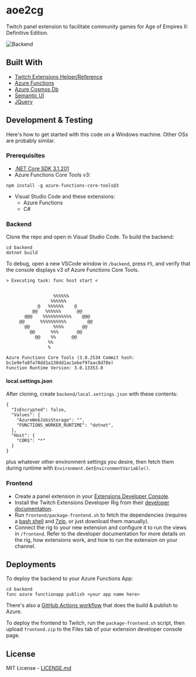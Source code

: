 # aoe2cg

Twitch panel extension to facilitate community games for Age of Empires II: Definitive Edition. 

![Backend](https://github.com/lettucemode/aoe2cg/workflows/Backend/badge.svg)

## Built With

- [Twitch Extensions Helper/Reference](https://dev.twitch.tv/docs/extensions/reference)
- [Azure Functions](https://azure.microsoft.com/en-us/services/functions/)
- [Azure Cosmos Db](https://azure.microsoft.com/en-us/services/cosmos-db/)
- [Semantic UI](https://semantic-ui.com/)
- [JQuery](https://jquery.com/)

## Development & Testing

Here's how to get started with this code on a Windows machine. Other OSs are probably similar.

### Prerequisites

- [.NET Core SDK 3.1.201](https://dotnet.microsoft.com/download/dotnet-core/3.1)
-  Azure Functions Core Tools v3:
```
npm install -g azure-functions-core-tools@3
```
- Visual Studio Code and these extensions:
  - Azure Functions
  - C#

### Backend

Clone the repo and open in Visual Studio Code. To build the backend:

```
cd backend
dotnet build
```

To debug, open a new VSCode window in `/backend`, press `F5`, and verify that the console displays v3 of Azure Functions Core Tools.

```
> Executing task: func host start <


                  %%%%%%
                 %%%%%%
            @   %%%%%%    @      
          @@   %%%%%%      @@    
       @@@    %%%%%%%%%%%    @@@ 
     @@      %%%%%%%%%%        @@
       @@         %%%%       @@
         @@      %%%       @@
           @@    %%      @@
                %%
                %

Azure Functions Core Tools (3.0.2534 Commit hash: bc1e9efa8fa78dd1a138dd1ac1ebef97aac8d78e)
Function Runtime Version: 3.0.13353.0
```

#### local.settings.json

After cloning, create `backend/local.settings.json` with these contents:

```
{
  "IsEncrypted": false,
  "Values": {
    "AzureWebJobsStorage": "",
    "FUNCTIONS_WORKER_RUNTIME": "dotnet",
  },
  "Host": {
    "CORS": "*"
  }
}
```
plus whatever other environment settings you desire, then fetch them during runtime with `Environment.GetEnvironmentVariable()`.

### Frontend

- Create a panel extension in your [Extensions Developer Console](https://dev.twitch.tv/console/extensions).
- Install the Twitch Extensions Developer Rig from their [developer documentation](https://dev.twitch.tv/docs/extensions/rig).
- Run `frontend/package-frontend.sh` to fetch the dependencies (requires a [bash shell](https://git-scm.com/) and [7zip](https://www.7-zip.org/), or just download them manually).
- Connect the rig to your new extension and configure it to run the views in `/frontend`. Refer to the developer documentation for more details on the rig, how extensions work, and how to run the extension on your channel.

## Deployments

To deploy the backend to your Azure Functions App:

```
cd backend
func azure functionapp publish <your app name here>
```

There's also a [GitHub Actions workflow](/.github/workflows/publish-backend.yml) that does the build & publish to Azure.

To deploy the frontend to Twitch, run the `package-frontend.sh` script, then upload `frontend.zip` to the Files tab of your extension developer console page.

## License

MIT License - [LICENSE.md](LICENSE.md)
